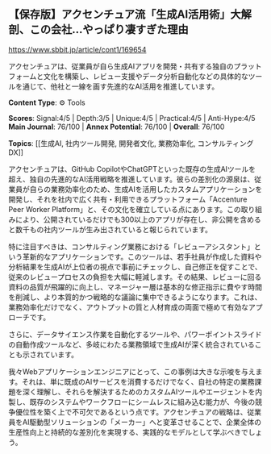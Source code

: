 ## 【保存版】アクセンチュア流「生成AI活用術」大解剖、この会社…やっぱり凄すぎた理由

https://www.sbbit.jp/article/cont1/169654

アクセンチュアは、従業員が自ら生成AIアプリを開発・共有する独自のプラットフォームと文化を構築し、レビュー支援やデータ分析自動化などの具体的なツールを通じて、他社と一線を画す先進的なAI活用を推進しています。

**Content Type**: ⚙️ Tools

**Scores**: Signal:4/5 | Depth:3/5 | Unique:4/5 | Practical:4/5 | Anti-Hype:4/5
**Main Journal**: 76/100 | **Annex Potential**: 76/100 | **Overall**: 76/100

**Topics**: [[生成AI, 社内ツール開発, 開発者文化, 業務効率化, コンサルティングDX]]

アクセンチュアは、GitHub CopilotやChatGPTといった既存の生成AIツールを超え、独自の先進的なAI活用戦略を推進しています。彼らの差別化の源泉は、従業員が自らの業務効率化のため、生成AIを活用したカスタムアプリケーションを開発し、それを社内で広く共有・利用できるプラットフォーム「Accenture Peer Worker Platform」と、その文化を確立している点にあります。この取り組みにより、公開されているだけでも300以上のアプリが存在し、非公開を含めると数千もの社内ツールが生み出されていると報じられています。

特に注目すべきは、コンサルティング業務における「レビューアシスタント」という革新的なアプリケーションです。このツールは、若手社員が作成した資料や分析結果を生成AIが上位者の視点で事前にチェックし、自己修正を促すことで、従来のレビュープロセスの負担を大幅に軽減します。その結果、レビューに回る資料の品質が飛躍的に向上し、マネージャー層は基本的な修正指示に費やす時間を削減し、より本質的かつ戦略的な議論に集中できるようになります。これは、業務効率化だけでなく、アウトプットの質と人材育成の両面で極めて有効なアプローチです。

さらに、データサイエンス作業を自動化するツールや、パワーポイントスライドの自動作成ツールなど、多岐にわたる業務領域で生成AIが深く統合されていることも示されています。

我々Webアプリケーションエンジニアにとって、この事例は大きな示唆を与えます。それは、単に既成のAIサービスを消費するだけでなく、自社の特定の業務課題を深く理解し、それらを解決するためのカスタムAIツールやエージェントを内製し、既存のシステムやワークフローにシームレスに組み込む能力が、今後の競争優位性を築く上で不可欠であるという点です。アクセンチュアの戦略は、従業員をAI駆動型ソリューションの「メーカー」へと変革させることで、企業全体の生産性向上と持続的な差別化を実現する、実践的なモデルとして学ぶべきでしょう。